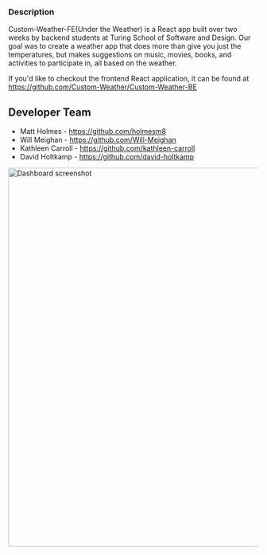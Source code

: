 ### Description 
Custom-Weather-FE(Under the Weather) is a React app built over two weeks by backend students at Turing School of Software and Design. Our goal was to create a weather app that does more than give you just the temperatures, but makes suggestions on music, movies, books, and activities to participate in, all based on the weather. 

If you'd like to checkout the frontend React application, it can be found at https://github.com/Custom-Weather/Custom-Weather-BE

## Developer Team
* Matt Holmes - https://github.com/holmesm8
* Will Meighan - https://github.com/Will-Meighan
* Kathleen Carroll - https://github.com/kathleen-carroll
* David Holtkamp - https://github.com/david-holtkamp

<img width="760" alt="Dashboard screenshot" src="https://user-images.githubusercontent.com/12539215/83649299-445daa80-a574-11ea-973f-39d4eb3cfdde.png">
